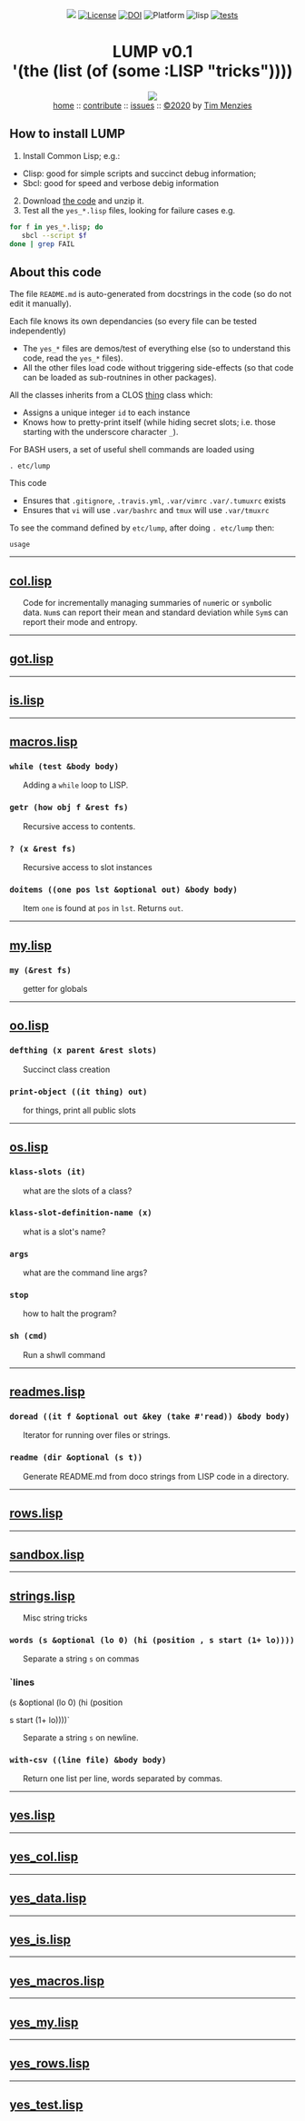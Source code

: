 <a name=top></a>
<p align=center>
<img src="https://img.shields.io/badge/purpose-ai%20,%20se-blueviolet"> <a 
href="https://github.com/timm/lump/blob/master/LICENSE.md"> <img  
   alt="License" src="https://img.shields.io/badge/license-mit-red"></a> <a 
  href="https://zenodo.org/badge/latestdoi/289524083"> <img 
  src="https://zenodo.org/badge/289524083.svg" alt="DOI"></a> <img 
alt="Platform" src="https://img.shields.io/badge/platform-osx%20,%20linux-lightgrey"> <img 
alt="lisp" src="https://img.shields.io/badge/language-sbcl,clisp-blue"> <a 
 href="https://travis-ci.org/github/timm/lump"><img alt="tests" 
   src="https://travis-ci.org/timm/lump.svg?branch=master"></a>
</p> 
<h1 align=center> LUMP v0.1<br>'(the (list (of (some :LISP "tricks")))) </h1>
<p align=center>
<img src="http://www.lisperati.com/lisplogo_fancy_256.png"><br>
<a href="https://github.com/timm/lump/blob/master/README.md#top">home</a> ::
<a href="https://github.com/timm/lump/blob/master/READEME.md#contribute">contribute</a> ::
<a href="https://github.com/timm/lump/issues">issues</a> ::
<a href="https://github.com/timm/lump/blob/master/LICENSE.md">&copy;2020<a> by <a href="http://menzies.us">Tim Menzies</a>
</p>





## How to install LUMP

1. Install Common Lisp; e.g.:
  - Clisp: good for simple scripts and succinct debug information;
  - Sbcl: good for speed and verbose debig information
2.  Download [the code](https://github.com/timm/lump/archive/master.zip) and unzip
it.
3. Test all the `yes_*.lisp` files, looking for failure cases e.g.


```sh
for f in yes_*.lisp; do 
   sbcl --script $f
done | grep FAIL
```

## About this code

The file `README.md` is auto-generated from docstrings in the code
(so  do
not edit it manually).

Each file knows its own dependancies (so every file can be tested independently)

- The `yes_*` files are demos/test of everything else (so to understand this
  code, read the `yes_*` files).
- All the other files load code without
  triggering  side-effects (so that code can be loaded as sub-routnines in other
   packages).

All the classes inherits from a  CLOS [thing](oo.lisp) class which:

- Assigns a unique integer `id` to each instance
- Knows how to pretty-print itself (while hiding secret slots; i.e. those starting with 
  the underscore character `_`).

For BASH users, a set of useful shell commands are loaded using 

    . etc/lump

This code

- Ensures that `.gitignore`, `.travis.yml`, `.var/vimrc` `.var/.tumuxrc` exists
- Ensures that `vi` will use `.var/bashrc`  and `tmux` will use `.var/tmuxrc`

To see the command defined by `etc/lump`, after doing `. etc/lump` then:

    usage



-------

## [col.lisp](col.lisp)





<ul>

Code for incrementally managing summaries of  `num`eric or `sym`bolic  
data. `Num`s can report their mean and standard deviation while `Sym`s can
report their mode and entropy.

</ul>





-------

## [got.lisp](got.lisp)



-------

## [is.lisp](is.lisp)



-------

## [macros.lisp](macros.lisp)


### `while (test &body body)`



<ul>

Adding a `while` loop to LISP.

</ul>



### `getr (how obj f &rest fs)`



<ul>

Recursive access to contents.

</ul>



### `? (x &rest fs)`



<ul>

Recursive access to slot instances

</ul>



### `doitems ((one pos lst &optional out) &body body)`



<ul>

Item `one` is found at `pos` in `lst`. Returns `out`.

</ul>




-------

## [my.lisp](my.lisp)


### `my (&rest fs)`



<ul>

getter for globals

</ul>




-------

## [oo.lisp](oo.lisp)


### `defthing (x parent &rest slots)`



<ul>

Succinct class creation

</ul>



### `print-object ((it thing) out)`



<ul>

for things, print all public slots

</ul>




-------

## [os.lisp](os.lisp)


### `klass-slots (it)`



<ul>

what are the slots of a class?

</ul>



### `klass-slot-definition-name (x)`



<ul>

what is a slot's name?

</ul>



### `args `



<ul>

what are the command line args?

</ul>



### `stop `



<ul>

how to halt the program?

</ul>



### `sh (cmd)`



<ul>

Run a shwll command

</ul>




-------

## [readmes.lisp](readmes.lisp)


### `doread ((it f &optional out &key (take #'read)) &body body)`



<ul>

Iterator for running over files or strings.

</ul>



### `readme (dir &optional (s t))`



<ul>

Generate README.md from doco strings from LISP code in a directory.

</ul>




-------

## [rows.lisp](rows.lisp)



-------

## [sandbox.lisp](sandbox.lisp)



-------

## [strings.lisp](strings.lisp)





<ul>

Misc string tricks

</ul>




### `words (s &optional (lo 0) (hi (position , s start (1+ lo))))`



<ul>

Separate a string `s` on commas

</ul>



### `lines 
(s &optional (lo 0)
 (hi
  (position
   
   s start (1+ lo))))`



<ul>

Separate a string `s` on newline.

</ul>



### `with-csv ((line file) &body body)`



<ul>

Return one list per line, words separated by commas.

</ul>




-------

## [yes.lisp](yes.lisp)



-------

## [yes_col.lisp](yes_col.lisp)



-------

## [yes_data.lisp](yes_data.lisp)



-------

## [yes_is.lisp](yes_is.lisp)



-------

## [yes_macros.lisp](yes_macros.lisp)



-------

## [yes_my.lisp](yes_my.lisp)



-------

## [yes_rows.lisp](yes_rows.lisp)



-------

## [yes_test.lisp](yes_test.lisp)

